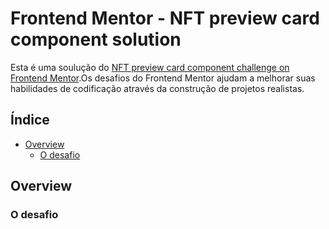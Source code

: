 # Frontend Mentor - NFT preview card component solution

Esta é uma soulução do [NFT preview card component challenge on Frontend Mentor](https://www.frontendmentor.io/challenges/nft-preview-card-component-SbdUL_w0U).Os desafios do Frontend Mentor ajudam a melhorar suas habilidades de codificação através da construção de projetos realistas.

## Índice

- [Overview](#overview)
  - [O desafio](#o-desafio)
  
## Overview

### O desafio
